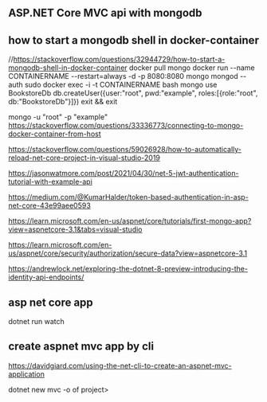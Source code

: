 ## ASP.NET Core MVC api with mongodb

## how to start a mongodb shell in docker-container

//https://stackoverflow.com/questions/32944729/how-to-start-a-mongodb-shell-in-docker-container
docker pull mongo
docker run --name CONTAINERNAME --restart=always -d -p 8080:8080 mongo mongod --auth
sudo docker exec -i -t CONTAINERNAME bash
mongo
use BookstoreDb
db.createUser({user:"root", pwd:"example", roles:[{role:"root", db:"BookstoreDb"}]})
exit && exit

mongo -u "root" -p "example"
https://stackoverflow.com/questions/33336773/connecting-to-mongo-docker-container-from-host

https://stackoverflow.com/questions/59026928/how-to-automatically-reload-net-core-project-in-visual-studio-2019

https://jasonwatmore.com/post/2021/04/30/net-5-jwt-authentication-tutorial-with-example-api

https://medium.com/@KumarHalder/token-based-authentication-in-asp-net-core-43e99aee0593

https://learn.microsoft.com/en-us/aspnet/core/tutorials/first-mongo-app?view=aspnetcore-3.1&tabs=visual-studio

https://learn.microsoft.com/en-us/aspnet/core/security/authorization/secure-data?view=aspnetcore-3.1

https://andrewlock.net/exploring-the-dotnet-8-preview-introducing-the-identity-api-endpoints/

## asp net core app

dotnet run watch

## create aspnet mvc app by cli

https://davidgiard.com/using-the-net-cli-to-create-an-aspnet-mvc-application

dotnet new mvc -o of project>
